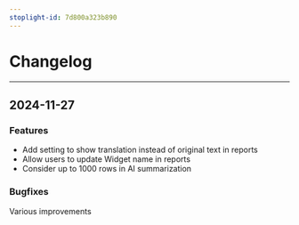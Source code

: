 ```yaml
---
stoplight-id: 7d800a323b890
---
```

# Changelog
---

## 2024-11-27

### Features
- Add setting to show translation instead of original text in reports
-	Allow users to update Widget name in reports
- Consider up to 1000 rows in AI summarization

### Bugfixes

Various improvements